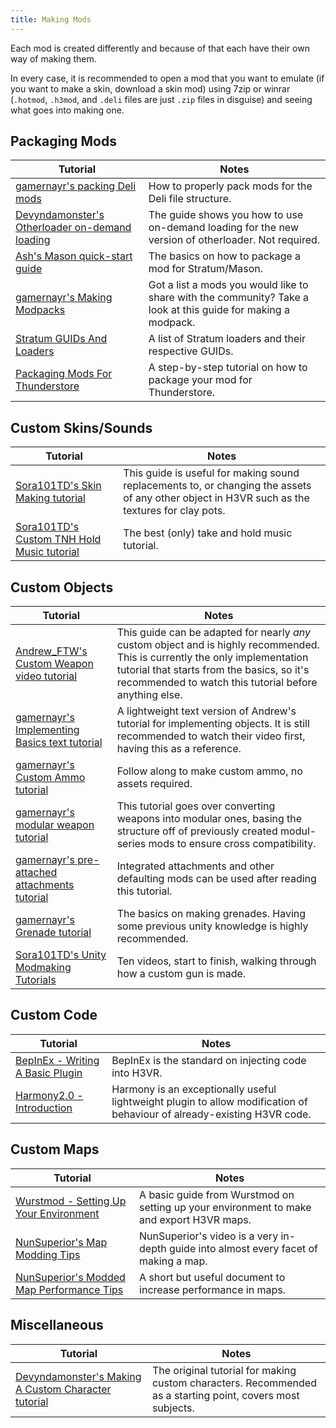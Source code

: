 ```yaml
---
title: Making Mods
---
```


Each mod is created differently and because of that each have their own way of making them.

In every case, it is recommended to open a mod that you want to emulate (if you want to make a skin, download a skin
mod) using 7zip or winrar (`.hotmod`, `.h3mod`, and `.deli` files are just `.zip` files in disguise) and seeing what
goes into making one.

## Packaging Mods

| Tutorial                                                                                                                                      | Notes                                                                                                                                                                                                                               |
| --------------------------------------------------------------------------------------------------------------------------------------------- | ----------------------------------------------------------------------------------------------------------------------------------------------------------------------------------------------------------------------------------- |
| [gamernayr's packing Deli mods](delimods.md)                                                                                                  | How to properly pack mods for the Deli file structure. |
| [Devyndamonster's Otherloader on-demand loading](https://github.com/devyndamonster/OtherLoader/wiki/Building-Mods-For-On-Demand-Loading)      | The guide shows you how to use on-demand loading for the new version of otherloader. Not required.  |
| [Ash's Mason quick-start guide](https://h3vr-modding.github.io/Mason/getting_started/index.html)                                              | The basics on how to package a mod for Stratum/Mason. |
| [gamernayr's Making Modpacks](thunderstore/modpacks.md)                                                                                       | Got a list a mods you would like to share with the community? Take a look at this guide for making a modpack. |
| [Stratum GUIDs And Loaders](stratumdeps.md)                                                                                                   | A list of Stratum loaders and their respective GUIDs. |
| [Packaging Mods For Thunderstore](thunderstore/uploading.md)                                                                                  | A step-by-step tutorial on how to package your mod for Thunderstore. |

## Custom Skins/Sounds

| Tutorial                                                                                   | Notes                                                                                                                                         |
| ------------------------------------------------------------------------------------------ | --------------------------------------------------------------------------------------------------------------------------------------------- |
| [Sora101TD's Skin Making tutorial](asset_replacement/skin_making_basics/basics_1_tools.md) | This guide is useful for making sound replacements to, or changing the assets of any other object in H3VR such as the textures for clay pots. |
| [Sora101TD's Custom TNH Hold Music tutorial](asset_replacement/tnh_music/hold_music.md)    | The best (only) take and hold music tutorial.                                                                                                 |

## Custom Objects

| Tutorial                                                                                                                                      | Notes                                                                                                                                                                                                                                |
| --------------------------------------------------------------------------------------------------------------------------------------------- | ------------------------------------------------------------------------------------------------------------------------------------------------------------------------------------------------------------------------------------ |
| [Andrew_FTW's Custom Weapon video tutorial](https://docs.google.com/document/d/1RWjIPXJkC2ivwHIgCqWuQD4emtGkROlNFCJIyhEvAeM/edit?usp=sharing) | This guide can be adapted for nearly *any* custom object and is highly recommended. This is currently the only implementation tutorial that starts from the basics, so it's recommended to watch this tutorial before anything else. |
| [gamernayr's Implementing Basics text tutorial](implementing/the_basics.md)                                                                   | A lightweight text version of Andrew's tutorial for implementing objects. It is still recommended to watch their video first, having this as a reference.                                                                            |
| [gamernayr's Custom Ammo tutorial](https://docs.google.com/document/d/1bF66Tijdf5mwTXuIPWmnszSNMJ8u7Wxza9_PshheB2A/edit?usp=sharing)          | Follow along to make custom ammo, no assets required.                                                                                                                                                                                |
| [gamernayr's modular weapon tutorial](implementing/modul/creation.md)                                                                         | This tutorial goes over converting weapons into modular ones, basing the structure off of previously created modul-series mods to ensure cross compatibility.                                                                        |
| [gamernayr's pre-attached attachments tutorial](implementing/pre-attached_attachments.md)                                                     | Integrated attachments and other defaulting mods can be used after reading this tutorial.                                                                                                                                            |
| [gamernayr's Grenade tutorial](implementing/grenades.md)                                                                                      | The basics on making grenades. Having some previous unity knowledge is highly recommended.                                                                                                                                           |
| [Sora101TD's Unity Modmaking Tutorials](https://www.youtube.com/playlist?list=PLuiLsQZSfmynRE4qXHpeeTmwrIYSgduON)                             | Ten videos, start to finish, walking through how a custom gun is made.                                                                                                                                                           |

## Custom Code

| Tutorial                                                                                                                                      | Notes                                                                                                                                                                                                                                |
| --------------------------------------------------------------------------------------------------------------------------------------------- | ------------------------------------------------------------------------------------------------------------------------------------------------------------------------------------------------------------------------------------ |
| [BepInEx - Writing A Basic Plugin](https://docs.bepinex.dev/articles/dev_guide/plugin_tutorial/index.html)                                    | BepInEx is the standard on injecting code into H3VR.                                                                                                                                                                                 |
| [Harmony2.0 - Introduction](https://harmony.pardeike.net/articles/intro.html)                                                                 | Harmony is an exceptionally useful lightweight plugin to allow modification of behaviour of already-existing H3VR code.                                                                                                              |

## Custom Maps

| Tutorial                                                                                                                                      | Notes                                                                                                                                                                                                                                |
| --------------------------------------------------------------------------------------------------------------------------------------------- | ------------------------------------------------------------------------------------------------------------------------------------------------------------------------------------------------------------------------------------ |
| [Wurstmod - Setting Up Your Environment](https://github.com/WurstModders/WurstMod/wiki/Setting-up-your-environment)                           | A basic guide from Wurstmod on setting up your environment to make and export H3VR maps.                                                                                                                                             |
| [NunSuperior's Map Modding Tips](https://www.youtube.com/watch?v=zaIOFqZUVmI)                                                                 | NunSuperior's video is a very in-depth guide into almost every facet of making a map.                                                                                                                                                |
| [NunSuperior's Modded Map Performance Tips](https://docs.google.com/document/d/1rMcIcLBcJBFqosD6wBnVdqipfZH8vOnf_vgNLhwZ7yQ/edit?usp=sharing) | A short but useful document to increase performance in maps.                                                                                                                                                                         |

## Miscellaneous

| Tutorial                                                                                                                                   | Notes                                                                                                      |
| ------------------------------------------------------------------------------------------------------------------------------------------ | ---------------------------------------------------------------------------------------------------------- |
| [Devyndamonster's Making A Custom Character tutorial](https://github.com/devyndamonster/TakeAndHoldTweaker/wiki/Making-A-Custom-Character) | The original tutorial for making custom characters. Recommended as a starting point, covers most subjects. |
